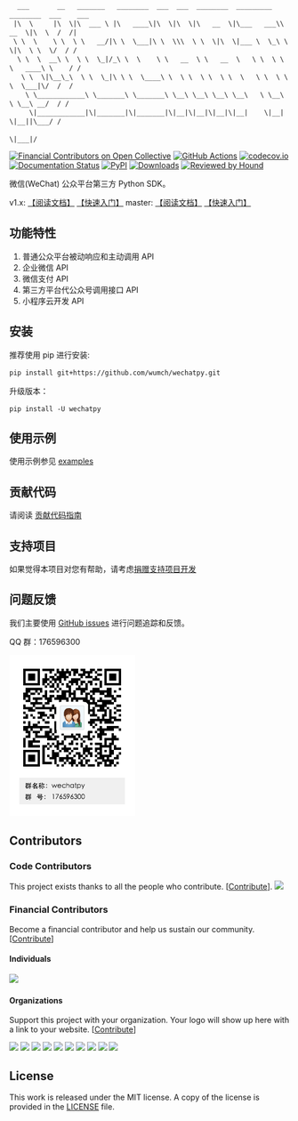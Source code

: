       ___       __   _______   ________  ___  ___  ________  _________  ________  ___    ___
     |\  \     |\  \|\  ___ \ |\   ____\|\  \|\  \|\   __  \|\___   ___\\   __  \|\  \  /  /|
     \ \  \    \ \  \ \   __/|\ \  \___|\ \  \\\  \ \  \|\  \|___ \  \_\ \  \|\  \ \  \/  / /
      \ \  \  __\ \  \ \  \_|/_\ \  \    \ \   __  \ \   __  \   \ \  \ \ \   ____\ \    / /
       \ \  \|\__\_\  \ \  \_|\ \ \  \____\ \  \ \  \ \  \ \  \   \ \  \ \ \  \___|\/  /  /
        \ \____________\ \_______\ \_______\ \__\ \__\ \__\ \__\   \ \__\ \ \__\ __/  / /
         \|____________|\|_______|\|_______|\|__|\|__|\|__|\|__|    \|__|  \|__||\___/ /
                                                                                \|___|/

[![Financial Contributors on Open Collective](https://opencollective.com/wechatpy/all/badge.svg?label=financial+contributors)](https://opencollective.com/wechatpy) [![GitHub Actions](https://github.com/wechatpy/wechatpy/workflows/CI/badge.svg)](https://github.com/wechatpy/wechatpy/actions?query=workflow%3ACI)
[![codecov.io](https://codecov.io/github/wechatpy/wechatpy/coverage.svg?branch=master)](https://codecov.io/github/wechatpy/wechatpy?branch=master)
[![Documentation Status](https://readthedocs.org/projects/wechatpy/badge/?version=master)](http://docs.wechatpy.org/zh_CN/master/?badge=master)
[![PyPI](https://img.shields.io/pypi/v/wechatpy.svg)](https://pypi.org/project/wechatpy)
[![Downloads](https://pepy.tech/badge/wechatpy)](https://pepy.tech/project/wechatpy)
[![Reviewed by Hound](https://img.shields.io/badge/Reviewed_by-Hound-8E64B0.svg)](https://houndci.com)

微信(WeChat) 公众平台第三方 Python SDK。

v1.x:   [【阅读文档】](https://wechatpy.readthedocs.org/zh_CN/stable/) [【快速入门】](https://wechatpy.readthedocs.org/zh_CN/stable/quickstart.html)
master: [【阅读文档】](https://wechatpy.readthedocs.org/zh_CN/master/) [【快速入门】](https://wechatpy.readthedocs.org/zh_CN/master/quickstart.html)

## 功能特性

1. 普通公众平台被动响应和主动调用 API
2. 企业微信 API
3. 微信支付 API
4. 第三方平台代公众号调用接口 API
5. 小程序云开发 API

## 安装

推荐使用 pip 进行安装:

```bash
pip install git+https://github.com/wumch/wechatpy.git
```

升级版本：

    pip install -U wechatpy


## 使用示例

使用示例参见 [examples](examples/)

## 贡献代码

请阅读 [贡献代码指南](.github/CONTRIBUTING.md)

## 支持项目

如果觉得本项目对您有帮助，请考虑[捐赠支持项目开发](http://docs.wechatpy.org/zh_CN/master/sponsor.html)

## 问题反馈

我们主要使用 [GitHub issues](https://github.com/wechatpy/wechatpy/issues) 进行问题追踪和反馈。

QQ 群：176596300

![wechatpy QQ 群](https://raw.githubusercontent.com/wechatpy/wechatpy/master/docs/_static/images/qq-group.png)


## Contributors

### Code Contributors

This project exists thanks to all the people who contribute. [[Contribute](.github/CONTRIBUTING.md)].
<a href="https://github.com/wechatpy/wechatpy/graphs/contributors"><img src="https://opencollective.com/wechatpy/contributors.svg?width=890&button=false" /></a>

### Financial Contributors

Become a financial contributor and help us sustain our community. [[Contribute](https://opencollective.com/wechatpy/contribute)]

#### Individuals

<a href="https://opencollective.com/wechatpy"><img src="https://opencollective.com/wechatpy/individuals.svg?width=890"></a>

#### Organizations

Support this project with your organization. Your logo will show up here with a link to your website. [[Contribute](https://opencollective.com/wechatpy/contribute)]

<a href="https://opencollective.com/wechatpy/organization/0/website"><img src="https://opencollective.com/wechatpy/organization/0/avatar.svg"></a>
<a href="https://opencollective.com/wechatpy/organization/1/website"><img src="https://opencollective.com/wechatpy/organization/1/avatar.svg"></a>
<a href="https://opencollective.com/wechatpy/organization/2/website"><img src="https://opencollective.com/wechatpy/organization/2/avatar.svg"></a>
<a href="https://opencollective.com/wechatpy/organization/3/website"><img src="https://opencollective.com/wechatpy/organization/3/avatar.svg"></a>
<a href="https://opencollective.com/wechatpy/organization/4/website"><img src="https://opencollective.com/wechatpy/organization/4/avatar.svg"></a>
<a href="https://opencollective.com/wechatpy/organization/5/website"><img src="https://opencollective.com/wechatpy/organization/5/avatar.svg"></a>
<a href="https://opencollective.com/wechatpy/organization/6/website"><img src="https://opencollective.com/wechatpy/organization/6/avatar.svg"></a>
<a href="https://opencollective.com/wechatpy/organization/7/website"><img src="https://opencollective.com/wechatpy/organization/7/avatar.svg"></a>
<a href="https://opencollective.com/wechatpy/organization/8/website"><img src="https://opencollective.com/wechatpy/organization/8/avatar.svg"></a>
<a href="https://opencollective.com/wechatpy/organization/9/website"><img src="https://opencollective.com/wechatpy/organization/9/avatar.svg"></a>

## License

This work is released under the MIT license. A copy of the license is provided in the [LICENSE](./LICENSE) file.
